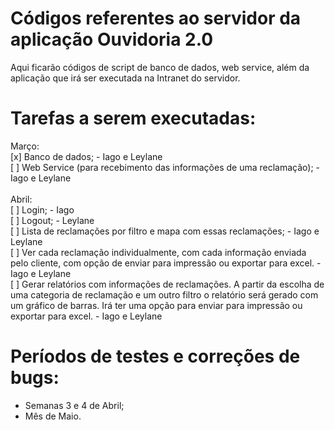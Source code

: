 # Códigos referentes ao servidor da aplicação Ouvidoria 2.0
Aqui ficarão códigos de script de banco de dados, web service, além da aplicação que irá ser executada na Intranet do servidor.

# Tarefas a serem executadas:
Março:<br>
[x] Banco de dados; - Iago e Leylane<br>
[ ] Web Service (para recebimento das informações de uma reclamação); - Iago e Leylane<br><br>
Abril:<br>
[ ] Login; - Iago<br>
[ ] Logout; - Leylane<br>
[ ] Lista de reclamações por filtro e mapa com essas reclamações; - Iago e Leylane<br>
[ ] Ver cada reclamação individualmente, com cada informação enviada pelo cliente, com opção de enviar para impressão ou exportar para excel. - Iago e Leylane<br>
[ ] Gerar relatórios com informações de reclamações. A partir da escolha de uma categoria de reclamação e um outro filtro o relatório será gerado com um gráfico de barras. Irá ter uma opção para enviar para impressão ou exportar para excel. - Iago e Leylane

# Períodos de testes e correções de bugs:
* Semanas 3 e 4 de Abril;<br>
* Mês de Maio.
